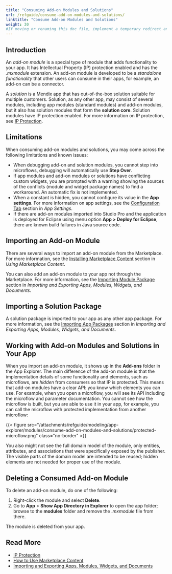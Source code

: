 ```yaml
---
title: "Consuming Add-on Modules and Solutions"
url: /refguide/consume-add-on-modules-and-solutions/
linktitle: "Consume Add-on Modules and Solutions"
weight: 30
#If moving or renaming this doc file, implement a temporary redirect and let the respective team know they should update the URL in the product. See Mapping to Products for more details.
---
```


## Introduction

An *add-on module* is a special type of module that adds functionality to your app. It has Intellectual Property (IP) protection enabled and has the *.mxmodule* extension. An add-on module is developed to be a *standalone functionality* that other users can consume in their apps, for example, an add-on can be a connector. 

A *solution* is a Mendix app that has out-of-the-box solution suitable for multiple customers. Solution, as any other app, may consist of several modules, including app modules (standard modules) and add-on modules, but it also has solution modules that form the **solution core**. Solution modules have IP protection enabled. For more information on IP protection, see [IP Protection](/appstore/creating-content/sol-ip-protection/). 

## Limitations

When consuming add-on modules and solutions, you may come across the following limitations and known issues:

* When debugging add-on and solution modules, you cannot step into microflows, debugging will automatically use **Step Over**.
* If app modules and add-on modules or solutions have conflicting custom widgets, you are prompted with a warning showing the sources of the conflicts (module and widget package names) to find a workaround. An automatic fix is not implemented.
* When a constant is hidden, you cannot configure its value in the **App settings**. For more information on app settings, see the [Configuration Tab](/refguide/app-settings/#configurations) section in *App Settings*. 
* If there are add-on modules imported into Studio Pro and the application is deployed for Eclipse using menu option **App > Deploy for Eclipse**, there are known build failures in Java source code.

## Importing an Add-on Module 

There are several ways to import an add-on module from the Marketplace. For more information, see the [Installing Marketplace Content](/appstore/use-content/#install) section in *Using Marketplace Content*.

You can also add an add-on module to your app not through the Marketplace. For more information, see the [Importing Module Package](/refguide/import-and-export/#import-module) section in *Importing and Exporting Apps, Modules, Widgets, and Documents*. 

## Importing a Solution Package 

A solution package is imported to your app as any other app package. For more information, see the [Importing App Packages](/refguide/import-and-export/#import-app-package) section in *Importing and Exporting Apps, Modules, Widgets, and Documents*. 

## Working with Add-on Modules and Solutions in Your App

When you import an add-on module, it shows up in the **Add-ons** folder in the App Explorer. The main difference of the add-on module is that the implementation details of some functionality and elements, such as microflows, are *hidden* from consumers so that IP is protected. This means that add-on modules have a clear API: you know which elements you can use. For example, when you open a microflow, you will see its API including the microflow and parameter documentation. You cannot see how the microflow is built, but you are able to use it in your app, for example, you can call the microflow with protected implementation from another microflow:

{{< figure src="/attachments/refguide/modeling/app-explorer/modules/consume-add-on-modules-and-solutions/protected-microflow.png" class="no-border" >}}

You also might not see the full domain model of the module, only entities, attributes, and associations that were specifically exposed by the publisher. The visible parts of the domain model are intended to be reused; hidden elements are not needed for proper use of the module.

## Deleting a Consumed Add-on Module 

To delete an add-on module, do one of the following:

1. Right-click the module and select **Delete**.
1. Go to **App** > **Show App Directory in Explorer** to open the app folder; browse to the **modules** folder and remove the .*mxmodule* file from there.

The module is deleted from your app.

## Read More

* [IP Protection](/appstore/creating-content/sol-ip-protection/)
* [How to Use Marketplace Content](/appstore/use-content/)
* [Importing and Exporting Apps, Modules, Widgets, and Documents](/refguide/import-and-export/)
